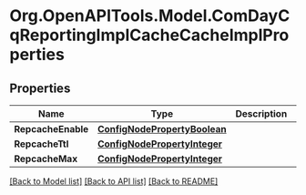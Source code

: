 # Org.OpenAPITools.Model.ComDayCqReportingImplCacheCacheImplProperties
## Properties

Name | Type | Description | Notes
------------ | ------------- | ------------- | -------------
**RepcacheEnable** | [**ConfigNodePropertyBoolean**](ConfigNodePropertyBoolean.md) |  | [optional] 
**RepcacheTtl** | [**ConfigNodePropertyInteger**](ConfigNodePropertyInteger.md) |  | [optional] 
**RepcacheMax** | [**ConfigNodePropertyInteger**](ConfigNodePropertyInteger.md) |  | [optional] 

[[Back to Model list]](../README.md#documentation-for-models) [[Back to API list]](../README.md#documentation-for-api-endpoints) [[Back to README]](../README.md)

